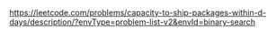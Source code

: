 https://leetcode.com/problems/capacity-to-ship-packages-within-d-days/description/?envType=problem-list-v2&envId=binary-search